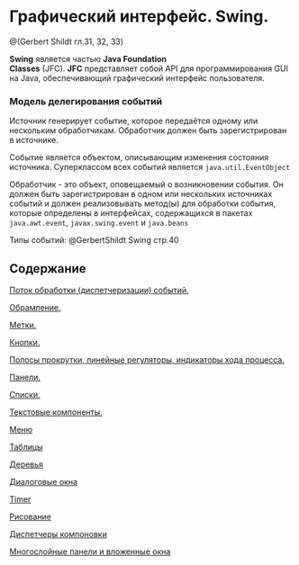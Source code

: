 # Графический интерфейс. Swing.

@(Gerbert Shildt гл.31, 32, 33)

**Swing** является частью **Java Foundation Classes** (JFC). **JFC** представляет собой API для программирования GUI на Java, обеспечивающий графический интерфейс пользователя.

### Модель делегирования событий

Источник генерирует событие, которое передаётся одному или нескольким обработчикам. Обработчик должен быть зарегистрирован в источнике.

Событие является объектом, описывающим изменения состояния источника. Суперклассом всех событий является `java.util.EventObject`

Обработчик - это объект, оповещаемый о возникновении события. Он должен быть зарегистрирован в одном или нескольких источниках событий и должен реализовывать метод(ы) для обработки события, которые определены в интерфейсах, содержащихся в пакетах `java.awt.event`, `javax.swing.event` и `java.beans`

Типы событий: @GerbertShildt Swing стр.40

## Содержание

[Поток обработки (диспетчеризации) событий.](swing_dispatcher.md)

[Обрамление.](swing_borders.md)

[Метки.](swing_labels.md)

[Кнопки.](swing_button.md)

[Полосы прокрутки, линейные регуляторы, индикаторы хода процесса.](swing_scrolls.md)

[Панели.](swing_panels.md)

[Списки.](swing_lists.md)

[Текстовые компоненты.](swing_JTextComponent.md)

[Меню](swing_menus.md)

[Таблицы](swing_JTable.md)

[Деревья](swing_JTree.md)

[Диалоговые окна](swing_dialogs.md)

[Timer](swing_timer.md)

[Рисование](swing_paint.md)

[Диспетчеры компоновки](swing_Layouts.md)

[Многослойные панели и вложенные окна](swing_multi_document.md)
